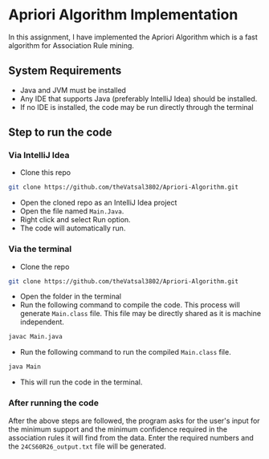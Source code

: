 # Apriori Algorithm Implementation

In this assignment, I have implemented the Apriori Algorithm which is a fast algorithm for Association Rule mining.

## System Requirements

- Java and JVM must be installed
- Any IDE that supports Java (preferably IntelliJ Idea) should be installed.
- If no IDE is installed, the code may be run directly through the terminal

## Step to run the code

### Via IntelliJ Idea

- Clone this repo

```bash
git clone https://github.com/theVatsal3802/Apriori-Algorithm.git
```

- Open the cloned repo as an IntelliJ Idea project
- Open the file named `Main.Java`.
- Right click and select Run option.
- The code will automatically run.

### Via the terminal

- Clone the repo

```bash
git clone https://github.com/theVatsal3802/Apriori-Algorithm.git
```

- Open the folder in the terminal
- Run the following command to compile the code. This process will generate `Main.class` file. This file may be directly shared as it is machine independent.

```bash
javac Main.java
```

- Run the following command to run the compiled `Main.class` file.

```bash
java Main
```

- This will run the code in the terminal.

### After running the code

After the above steps are followed, the program asks for the user's input for the minimum support and the minimum confidence required in the association rules it will find from the data. Enter the required numbers and the `24CS60R26_output.txt` file will be generated.
